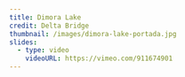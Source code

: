 ```yaml
---
title: Dimora Lake
credit: Delta Bridge
thumbnail: /images/dimora-lake-portada.jpg
slides:
  - type: video
    videoURL: https://vimeo.com/911674901
---
```

